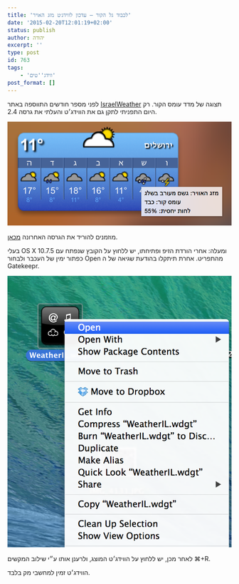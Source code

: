 ```yaml
---
title: 'לכבוד גל הקור – עדכון לווידג׳ט מזג האויר'
date: '2015-02-20T12:01:19+02:00'
status: publish
author: יהודה
excerpt: ''
type: post
id: 763
tags:
    - 'ווידג''טים'
post_format: []
---
```

לפני מספר חודשים התווספה באתר [IsraelWeather](http://www.israelweather.co.il/) תצוגה של מדד עומס הקור. רק היום התפניתי לתקן גם את הווידג׳ט והעלתי את גרסה 2.4.

![ווידג׳ט מזג האויר](/img/2015/02/Screen-Shot-2015-02-20-at-11.44.35.png)

מוזמנים להוריד את הגרסה האחרונה [מכאן](http://yehudab.com/widgets/WeatherIL-2d4.zip).

בעלי OS X 10.7.5 ומעלה: אחרי הורדת הזיפ ופתיחתו, יש ללחוץ על הקובץ שנפתח עם כפתור ימין של העכבר ולבחור Open מהתפריט. אחרת תיתקלו בהודעת שגיאה של ה Gatekeepr.

![איך לפתוח את הקובץ](/img/2015/02/contextMenu.png)

לאחר מכן, יש ללחוץ על הווידג׳ט המוצג, ולרענן אותו ע״י שילוב המקשים ⌘+R.

הווידג׳ט זמין למחשבי מק בלבד.
